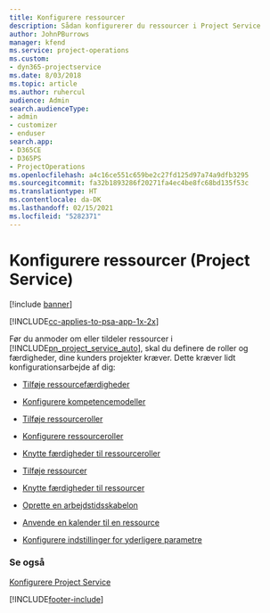 ```yaml
---
title: Konfigurere ressourcer
description: Sådan konfigurerer du ressourcer i Project Service
author: JohnPBurrows
manager: kfend
ms.service: project-operations
ms.custom:
- dyn365-projectservice
ms.date: 8/03/2018
ms.topic: article
ms.author: ruhercul
audience: Admin
search.audienceType:
- admin
- customizer
- enduser
search.app:
- D365CE
- D365PS
- ProjectOperations
ms.openlocfilehash: a4c16ce551c659be2c27fd125d97a74a9dfb3295
ms.sourcegitcommit: fa32b1893286f20271fa4ec4be8fc68bd135f53c
ms.translationtype: HT
ms.contentlocale: da-DK
ms.lasthandoff: 02/15/2021
ms.locfileid: "5282371"
---
```

# <a name="set-up-resources-project-service"></a>Konfigurere ressourcer (Project Service)

[!include [banner](../includes/psa-now-project-operations.md)]

[!INCLUDE[cc-applies-to-psa-app-1x-2x](../includes/cc-applies-to-psa-app-1x-2x.md)]

Før du anmoder om eller tildeler ressourcer i [!INCLUDE[pn_project_service_auto](../includes/pn-project-service-auto.md)], skal du definere de roller og færdigheder, dine kunders projekter kræver. Dette kræver lidt konfigurationsarbejde af dig:  
  
-   [Tilføje ressourcefærdigheder](../psa/add-resource-skills.md)  
  
-   [Konfigurere kompetencemodeller](../psa/set-up-proficiency-models.md)  
  
-   [Tilføje ressourceroller](../psa/add-resource-roles.md)  
  
-   [Konfigurere ressourceroller](../psa/configure-resource-roles.md)  
  
-   [Knytte færdigheder til ressourceroller](../psa/associate-skills-with-resource-roles.md)  
  
-   [Tilføje ressourcer](../psa/add-resources.md)  
  
-   [Knytte færdigheder til ressourcer](../psa/associate-skills-with-resources.md)  
  
-   [Oprette en arbejdstidsskabelon](../psa/create-work-hours-template.md)  
  
-   [Anvende en kalender til en ressource](../psa/apply-calendar-resource.md)  
  
-   [Konfigurere indstillinger for yderligere parametre](../psa/configure-additional-parameters-settings.md)  
  
### <a name="see-also"></a>Se også  
 [Konfigurere Project Service](../psa/configure.md)


[!INCLUDE[footer-include](../includes/footer-banner.md)]
